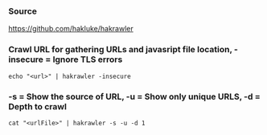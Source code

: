 ### Source
https://github.com/hakluke/hakrawler  

### Crawl URL for gathering URLs and javasript file location, -insecure = Ignore TLS errors
```
echo "<url>" | hakrawler -insecure
```

### -s = Show the source of URL, -u = Show only unique URLS,  -d = Depth to crawl
```
cat "<urlFile>" | hakrawler -s -u -d 1
```

